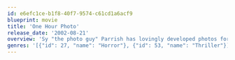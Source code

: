 ```yaml
---
id: e6efc1ce-b1f8-40f7-9574-c61cd1a6acf9
blueprint: movie
title: 'One Hour Photo'
release_date: '2002-08-21'
overview: 'Sy "the photo guy" Parrish has lovingly developed photos for the Yorkin family since their son was a baby. But as the Yorkins'' lives become fuller, Sy''s only seems lonelier, until he eventually believes he''s part of their family. When "Uncle" Sy''s picture-perfect fantasy collides with an ugly dose of reality, what happens next "has the spine-tingling elements of the best psychological thrillers!"'
genres: '[{"id": 27, "name": "Horror"}, {"id": 53, "name": "Thriller"}]'
---
```

